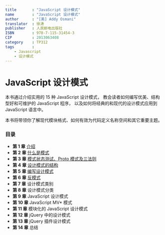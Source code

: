 ```yaml
---
title       : "JavaScript 设计模式"
name        : "JavaScript 设计模式"
author      : "[美] Addy Osmani"
translator  : 徐涛
publisher   : 人民邮电出版社
ISBN        : 978-7-115-31454-3
CIP         : 2013063408
category    : TP312
tags        :
    - Javascript
    - 设计模式
---
```


JavaScript 设计模式
==================

<BookInfo/>

本书通过介绍实用的 15 种 JavaScript 设计模式，
教会读者如何编写优美、结构型好和可维护的 JavaScript 程序，
以及如何将经典的和现代的设计模式应用到 JavaScript 语言中。

本书将带领你了解现代模块格式、如何有效为代码定义名称空间和其它重要主题。


### 目录

- **第 1 章** [介绍](./chapter01.md)
- **第 2 章** [什么是模式](./chapter02.md)
- **第 3 章** [模式状态测试、Proto 模式及三法则](./chapter03.md)
- **第 4 章** [设计模式的结构](./chapter04.md)
- **第 5 章** [编写设计模式](./chapter05.md)
- **第 6 章** [反模式](./chapter06.md)
- **第 7 章** 设计模式类别
- **第 8 章** 设计模式分类
- **第 9 章** JavaScript 设计模式
- **第 10 章** JavaScript MV* 模式
- **第 11 章** 模块化的 JavaScript 设计模式
- **第 12 章** jQuery 中的设计模式
- **第 13 章** jQuery 插件设计模式
- **第 14 章** 总结
